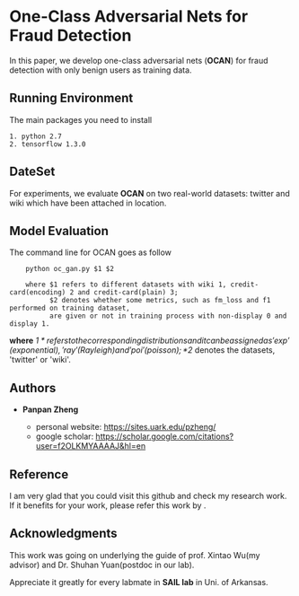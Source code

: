 
# One-Class Adversarial Nets for Fraud Detection

In this paper, we develop one-class adversarial nets (**OCAN**) for fraud detection with only benign users as training data. 

## Running Environment

The main packages you need to install

```
1. python 2.7 
2. tensorflow 1.3.0
```

## DateSet

For experiments, we evaluate **OCAN** on two real-world datasets: twitter and wiki which have been attached in location.

## Model Evaluation

The command line for OCAN goes as follow

```
    python oc_gan.py $1 $2
    
    where $1 refers to different datasets with wiki 1, credit-card(encoding) 2 and credit-card(plain) 3; 
          $2 denotes whether some metrics, such as fm_loss and f1 performed on training dataset, 
          are given or not in training process with non-display 0 and display 1.
```

**where** *$1* refers to the corresponding distributions and it can be assigned as 'exp' (exponential), 'ray' (Rayleigh) and 'poi' (poisson); *$2* denotes the datasets, 'twitter' or 'wiki'.


## Authors

* **Panpan Zheng** 

    - personal website: https://sites.uark.edu/pzheng/
    - google scholar: https://scholar.google.com/citations?user=f2OLKMYAAAAJ&hl=en

## Reference

I am very glad that you could visit this github and check my research work. If it benefits for your work, please refer this work by
.

## Acknowledgments

This work was going on underlying the guide of prof. Xintao Wu(my advisor) and Dr. Shuhan Yuan(postdoc in our lab). 

Appreciate it greatly for every labmate in **SAIL lab** in Uni. of Arkansas.
